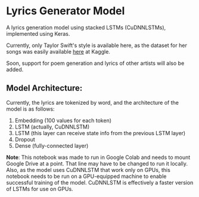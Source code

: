 # Lyrics Generator Model
A lyrics generation model using stacked LSTMs (CuDNNLSTMs), implemented using Keras.

Currently, only Taylor Swift's style is available here, as the dataset for her songs was easily available [here](https://www.kaggle.com/PromptCloudHQ/taylor-swift-song-lyrics-from-all-the-albums) at Kaggle.

Soon, support for poem generation and lyrics of other artists will also be added.


## Model Architecture:

Currently, the lyrics are tokenized by word, and the architecture of the model is as follows:

1. Embedding (100 values for each token)
2. LSTM (actually, CuDNNLSTM)
3. LSTM (this layer can receive state info from the previous LSTM layer)
4. Dropout
5. Dense (fully-connected layer)

__Note__: This notebook was made to run in Google Colab and needs to mount Google Drive at a point. That line may have to be changed to run it locally. Also, as the model uses CuDNNLSTM that work only on GPUs, this notebook needs to be run on a GPU-equipped machine to enable successful training of the model. CuDNNLSTM is effectively a faster version of LSTMs for use on GPUs.
